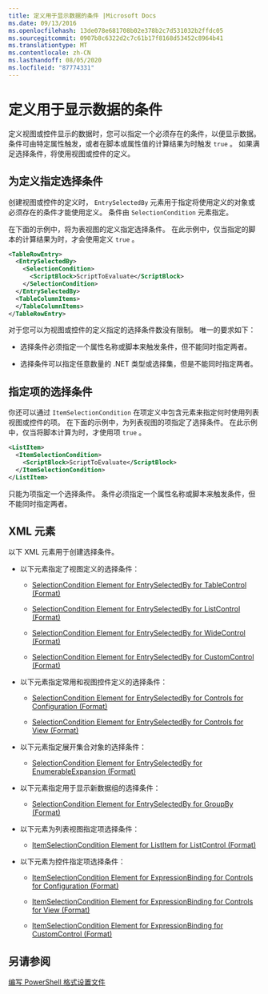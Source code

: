 ```yaml
---
title: 定义用于显示数据的条件 |Microsoft Docs
ms.date: 09/13/2016
ms.openlocfilehash: 13de078e681708b02e378b2c7d531032b2ffdc05
ms.sourcegitcommit: 0907b8c6322d2c7c61b17f8168d53452c8964b41
ms.translationtype: MT
ms.contentlocale: zh-CN
ms.lasthandoff: 08/05/2020
ms.locfileid: "87774331"
---
```

# <a name="defining-conditions-for-displaying-data"></a>定义用于显示数据的条件

定义视图或控件显示的数据时，您可以指定一个必须存在的条件，以便显示数据。 条件可由特定属性触发，或者在脚本或属性值的计算结果为时触发 `true` 。 如果满足选择条件，将使用视图或控件的定义。

## <a name="specifying-a-selection-condition-for-a-definition"></a>为定义指定选择条件

创建视图或控件的定义时， `EntrySelectedBy` 元素用于指定将使用定义的对象或必须存在的条件才能使用定义。 条件由 `SelectionCondition` 元素指定。

在下面的示例中，将为表视图的定义指定选择条件。 在此示例中，仅当指定的脚本的计算结果为时，才会使用定义 `true` 。

```xml
<TableRowEntry>
  <EntrySelectedBy>
    <SelectionCondition>
      <ScriptBlock>ScriptToEvaluate</ScriptBlock>
    </SelectionCondition>
  </EntrySelectedBy>
  <TableColumnItems>
  </TableColumnItems>
</TableRowEntry>

```

对于您可以为视图或控件的定义指定的选择条件数没有限制。 唯一的要求如下：

- 选择条件必须指定一个属性名称或脚本来触发条件，但不能同时指定两者。

- 选择条件可以指定任意数量的 .NET 类型或选择集，但是不能同时指定两者。

## <a name="specifying-a-selection-condition-for-an-item"></a>指定项的选择条件

你还可以通过 `ItemSelectionCondition` 在项定义中包含元素来指定何时使用列表视图或控件的项。 在下面的示例中，为列表视图的项指定了选择条件。 在此示例中，仅当将脚本计算为时，才使用项 `true` 。

```xml
<ListItem>
  <ItemSelectionCondition>
    <ScriptBlock>ScriptToEvaluate</ScriptBlock>
  </ItemSelectionCondition>
</ListItem>

```

只能为项指定一个选择条件。 条件必须指定一个属性名称或脚本来触发条件，但不能同时指定两者。

## <a name="xml-elements"></a>XML 元素

 以下 XML 元素用于创建选择条件。

- 以下元素指定了视图定义的选择条件：

  - [SelectionCondition Element for EntrySelectedBy for TableControl (Format)](./selectioncondition-element-for-entryselectedby-for-tablecontrol-format.md)

  - [SelectionCondition Element for EntrySelectedBy for ListControl (Format)](./selectioncondition-element-for-entryselectedby-for-listcontrol-format.md)

  - [SelectionCondition Element for EntrySelectedBy for WideControl (Format)](./selectioncondition-element-for-entryselectedby-for-widecontrol-format.md)

  - [SelectionCondition Element for EntrySelectedBy for CustomControl (Format)](./selectioncondition-element-for-entryselectedby-for-customcontrol-format.md)

- 以下元素指定常用和视图控件定义的选择条件：

  - [SelectionCondition Element for EntrySelectedBy for Controls for Configuration (Format)](./selectioncondition-element-for-entryselectedby-for-controls-for-configuration-format.md)

  - [SelectionCondition Element for EntrySelectedBy for Controls for View (Format)](./selectioncondition-element-for-entryselectedby-for-controls-for-view-format.md)

- 以下元素指定展开集合对象的选择条件：

  - [SelectionCondition Element for EntrySelectedBy for EnumerableExpansion (Format)](./selectioncondition-element-for-entryselectedby-for-enumerableexpansion-format.md)

- 以下元素指定用于显示新数据组的选择条件：

  - [SelectionCondition Element for EntrySelectedBy for GroupBy (Format)](./selectioncondition-element-for-entryselectedby-for-groupby-format.md)

- 以下元素为列表视图指定项选择条件：

  - [ItemSelectionCondition Element for ListItem for ListControl (Format)](./itemselectioncondition-element-for-listitem-for-listcontrol-format.md)

- 以下元素为控件指定项选择条件：

  - [ItemSelectionCondition Element for ExpressionBinding for Controls for Configuration (Format)](./itemselectioncondition-element-for-expressionbinding-for-controls-for-configuration-format.md)

  - [ItemSelectionCondition Element for ExpressionBinding for Controls for View (Format)](./itemselectioncondition-element-for-expressionbinding-for-controls-for-view-format.md)

  - [ItemSelectionCondition Element for ExpressionBinding for CustomControl (Format)](./itemselectioncondition-element-for-expressionbinding-for-customcontrol-format.md)

## <a name="see-also"></a>另请参阅

[编写 PowerShell 格式设置文件](./writing-a-powershell-formatting-file.md)
